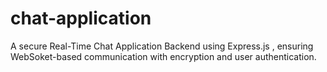 # chat-application
A secure Real-Time Chat Application Backend using Express.js , ensuring WebSoket-based communication with encryption and user authentication.
